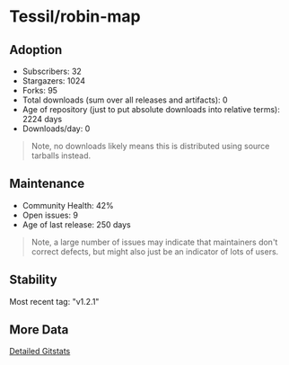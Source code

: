 # Tessil/robin-map

## Adoption

- Subscribers: 32
- Stargazers: 1024
- Forks: 95
- Total downloads (sum over all releases and artifacts): 0
- Age of repository (just to put absolute downloads into relative terms): 2224 days
- Downloads/day: 0

> Note, no downloads likely means this is distributed using source tarballs instead.

## Maintenance

- Community Health: 42%
- Open issues: 9
- Age of last release: 250 days

> Note, a large number of issues may indicate that maintainers don't correct defects, but might also
> just be an indicator of lots of users.

## Stability

Most recent tag: "v1.2.1"

## More Data

[Detailed Gitstats](/bazel-catalog/gitstats/Tessil/robin-map)

